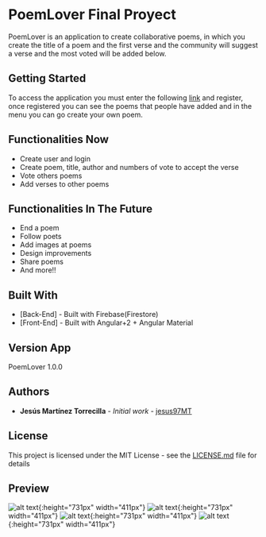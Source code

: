 # PoemLover Final Proyect

PoemLover is an application to create collaborative poems, in which you create the title of a poem and the first verse and the community will suggest a verse and the most voted will be added below.

## Getting Started

To access the application you must enter the following [link](https://proyectofinal-jesus97mt.web.app/) and register, once registered you can see the poems that people have added and in the menu you can go create your own poem.

## Functionalities Now

  * Create user and login
  * Create poem, title, author and numbers of vote to accept the verse
  * Vote others poems
  * Add verses to other poems 
  
  ## Functionalities In The Future

  * End a poem
  * Follow poets
  * Add images at poems
  * Design improvements
  * Share poems
  * And more!!


## Built With

* [Back-End] - Built with Firebase(Firestore)
* [Front-End] - Built with Angular+2 + Angular Material


## Version App

PoemLover 1.0.0

## Authors

* **Jesús Martínez Torrecilla** - *Initial work* - [jesus97MT](https://github.com/jesus97MT)

## License

This project is licensed under the MIT License - see the [LICENSE.md](LICENSE.md) file for details

## Preview

![alt text](https://github.com/jesus97MT/ProyectoFinal/blob/master/src/assets/1.png ){:height="731px" width="411px"}
![alt text](https://github.com/jesus97MT/ProyectoFinal/blob/master/src/assets/2.png ){:height="731px" width="411px"}
![alt text](https://github.com/jesus97MT/ProyectoFinal/blob/master/src/assets/4.png ){:height="731px" width="411px"}
![alt text](https://github.com/jesus97MT/ProyectoFinal/blob/master/src/assets/5.png ){:height="731px" width="411px"}


